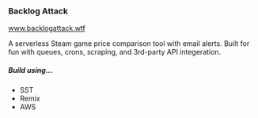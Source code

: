 ### Backlog Attack 

www.backlogattack.wtf

A serverless Steam game price comparison tool with email alerts. Built for fun with queues, crons, scraping, and 3rd-party API integeration.

##### Build using...

- SST
- Remix
- AWS